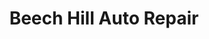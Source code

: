 ---
title: "Beech Hill Auto Repair"
url: /antigonish/beech-hill-auto-repair/
shop: Autowerkstatt
---